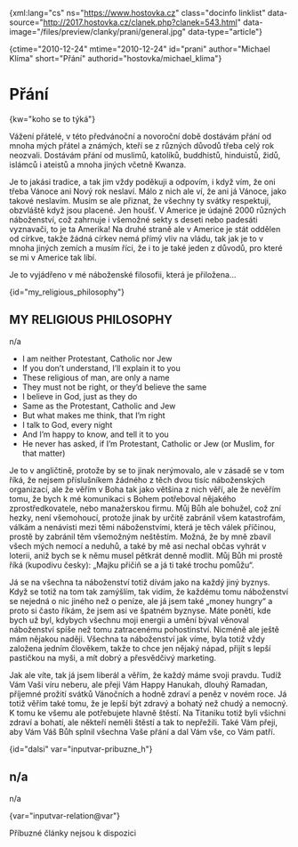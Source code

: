 
{xml:lang="cs" ns="https://www.hostovka.cz" class="docinfo linklist" data-source="http://2017.hostovka.cz/clanek.php?clanek=543.html" data-image="/files/preview/clanky/prani/general.jpg" data-type="article"}

{ctime="2010-12-24" mtime="2010-12-24" id="prani" author="Michael Klíma" short="Přání" authorid="hostovka/michael_klima"}

# Přání

<!-- generated attribute kw by user_udpatekw.sh on 2020-05-07, do not edit -->

{kw="koho se to týká"}

Vážení přátelé, v této předvánoční a novoroční době dostávám přání od mnoha mých přátel a známých, kteří se z různých důvodů třeba celý rok neozvali. Dostávám přání od muslimů, katolíků, buddhistů, hinduistů, židů, islámců i ateistů a mnoha jiných včetně Kwanza.

Je to jakási tradice, a tak jim vždy poděkuji a odpovím, i když vím, že oni třeba Vánoce ani Nový rok neslaví. Málo z nich ale ví, že ani já Vánoce, jako takové neslavím. Musím se ale přiznat, že všechny ty svátky respektuji, obzvláště když jsou placené. Jen houšť. V Americe je údajně 2000 různých náboženství, což zahrnuje i všemožné sekty s deseti nebo padesáti vyznavači, to je ta Amerika! Na druhé straně ale v Americe je stát oddělen od církve, takže žádná církev nemá přímý vliv na vládu, tak jak je to v mnoha jiných zemích a musím říci, že i to je také jeden z důvodů, pro které se mi v Americe tak líbí.

Je to vyjádřeno v mé náboženské filosofii, která je přiložena…

{id="my\_religious\_philosophy"}

## MY RELIGIOUS PHILOSOPHY

n/a

  * I am neither Protestant, Catholic nor Jew
  * If you don’t understand, I’ll explain it to you
  * These religious of man, are only a name
  * They must not be right, or they’d believe the same 
  * I believe in God, just as they do
  * Same as the Protestant, Catholic and Jew 
  * But what makes me think, that I’m right
  * I talk to God, every night
  * And I’m happy to know, and tell it to you 
  * He never has asked, if I’m Protestant, Catholic or Jew (or Muslim, for that matter)

Je to v angličtině, protože by se to jinak nerýmovalo, ale v zásadě se v tom říká, že nejsem příslušníkem žádného z těch dvou tisíc náboženských organizací, ale že věřím v Boha tak jako většina z nich věří, ale že nevěřím tomu, že bych k mé komunikaci s Bohem potřeboval nějakého zprostředkovatele, nebo manažerskou firmu. Můj Bůh ale bohužel, což zní hezky, není všemohoucí, protože jinak by určitě zabránil všem katastrofám, válkám a nenávisti mezi těmi náboženstvími, která je těch válek příčinou, prostě by zabránil těm všemožným neštěstím. Možná, že by mně zbavil všech mých nemocí a neduhů, a také by mě asi nechal občas vyhrát v loterii, aniž bych se k němu musel pětkrát denně modlit. Můj Bůh mi prostě říká (kupodivu česky): „Majku přičiň se a já ti také trochu pomůžu“.

Já se na všechna ta náboženství totiž dívám jako na každý jiný byznys. Když se totiž na tom tak zamýšlím, tak vidím, že každému tomu náboženství se nejedná o nic jiného než o peníze, ale já jsem také „money hungry“ a proto si často říkám, že jsem asi ve špatném byznyse. Máte ponětí, kde bych už byl, kdybych všechnu moji energii a umění býval věnoval náboženství spíše než tomu zatracenému pohostinství. Nicméně ale ještě mám nějakou naději. Všechna ta náboženství jak víme, byla totiž vždy založena jedním člověkem, takže to chce jen nějaký nápad, přijít s lepší pastičkou na myši, a mít dobrý a přesvědčivý marketing.

Jak ale víte, tak já jsem liberál a věřím, že každý máme svoji pravdu. Tudíž Vám Vaši víru neberu, ale přeji Vám Happy Hanukah, dlouhý Ramadan, příjemné prožití svátků Vánočních a hodně zdraví a peněz v novém roce. Já totiž věřím také tomu, že je lepší být zdravý a bohatý než chudý a nemocný. K tomu ke všemu ale potřebujete hlavně štěstí. Na Titaniku totiž byli všichni zdraví a bohatí, ale někteří neměli štěstí a tak to nepřežili. Také Vám přeji, aby Vám Váš Bůh splnil všechna Vaše přání a dal Vám vše, co Vám patří.

{id="dalsi" var="inputvar-pribuzne_h"}

## n/a

n/a

{var="inputvar-relation@var"}

Příbuzné články nejsou k dispozici

